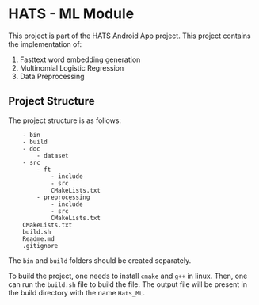 # HATS - ML Module

This project is part of the HATS Android App project. This project contains the implementation of:
1. Fasttext word embedding generation
2. Multinomial Logistic Regression
3. Data Preprocessing

## Project Structure
The project structure is as follows:
```
    - bin
    - build
    - doc
        - dataset
    - src
        - ft
            - include
            - src
            CMakeLists.txt
        - preprocessing
            - include
            - src
            CMakeLists.txt
    CMakeLists.txt
    build.sh
    Readme.md
    .gitignore
```

The `bin` and `build` folders should be created separately.

To build the project, one needs to install `cmake` and `g++` in linux. Then, one can run the `build.sh` file to build the file.
The output file will be present in the build directory with the name `Hats_ML`.
